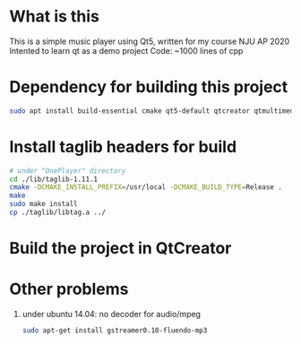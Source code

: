 # What is this
This is a simple music player using Qt5, written for my course NJU AP 2020
Intented to learn qt as a demo project
Code: ~1000 lines of cpp

# Dependency for building this project
``` bash
sudo apt install build-essential cmake qt5-default qtcreator qtmultimedia5-dev libqt5multimedia5-plugins
```
# Install taglib headers for build 
``` bash
# under "OnePlayer" directory
cd ./lib/taglib-1.11.1
cmake -DCMAKE_INSTALL_PREFIX=/usr/local -DCMAKE_BUILD_TYPE=Release .
make
sudo make install
cp ./taglib/libtag.a ../
```
# Build the project in QtCreator







# Other problems

1. under ubuntu 14.04: no decoder for audio/mpeg

   ```bash
   sudo apt-get install gstreamer0.10-fluendo-mp3 
   ```

   
